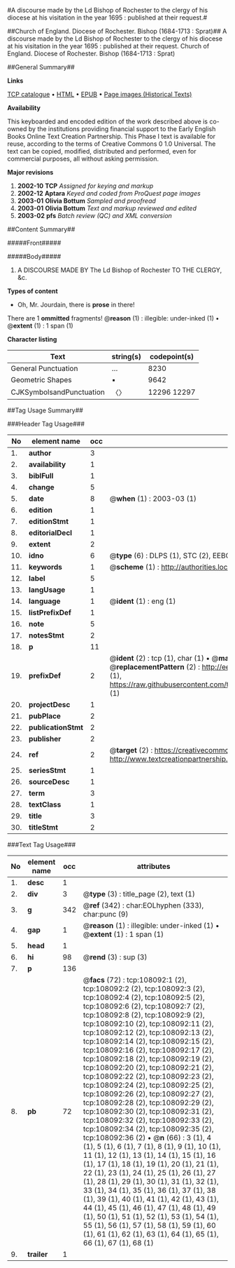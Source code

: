 #A discourse made by the Ld Bishop of Rochester to the clergy of his diocese at his visitation in the year 1695 : published at their request.#

##Church of England. Diocese of Rochester. Bishop (1684-1713 : Sprat)##
A discourse made by the Ld Bishop of Rochester to the clergy of his diocese at his visitation in the year 1695 : published at their request.
Church of England. Diocese of Rochester. Bishop (1684-1713 : Sprat)

##General Summary##

**Links**

[TCP catalogue](http://www.ota.ox.ac.uk/tcp/)  • 
[HTML](http://tei.it.ox.ac.uk/tcp/Texts-HTML/free/A61/A61157.html)  • 
[EPUB](http://tei.it.ox.ac.uk/tcp/Texts-EPUB/free/A61/A61157.epub) • 
[Page images (Historical Texts)](https://data.historicaltexts.jisc.ac.uk/view?pubId=eebo-18595896e&pageId=eebo-18595896e-108092-1)

**Availability**

This keyboarded and encoded edition of the
	       work described above is co-owned by the institutions
	       providing financial support to the Early English Books
	       Online Text Creation Partnership. This Phase I text is
	       available for reuse, according to the terms of Creative
	       Commons 0 1.0 Universal. The text can be copied,
	       modified, distributed and performed, even for
	       commercial purposes, all without asking permission.

**Major revisions**

1. __2002-10__ __TCP__ *Assigned for keying and markup*
1. __2002-12__ __Aptara__ *Keyed and coded from ProQuest page images*
1. __2003-01__ __Olivia Bottum__ *Sampled and proofread*
1. __2003-01__ __Olivia Bottum__ *Text and markup reviewed and edited*
1. __2003-02__ __pfs__ *Batch review (QC) and XML conversion*

##Content Summary##

#####Front#####

#####Body#####

1. A
DISCOURSE
MADE BY
The Ld Bishop of Rochester
TO THE
CLERGY, &c.

**Types of content**

  * Oh, Mr. Jourdain, there is **prose** in there!

There are 1 **ommitted** fragments! 
 @__reason__ (1) : illegible: under-inked (1)  •  @__extent__ (1) : 1 span (1)

**Character listing**


|Text|string(s)|codepoint(s)|
|---|---|---|
|General Punctuation|…|8230|
|Geometric Shapes|▪|9642|
|CJKSymbolsandPunctuation|〈〉|12296 12297|

##Tag Usage Summary##

###Header Tag Usage###

|No|element name|occ|attributes|
|---|---|---|---|
|1.|__author__|3||
|2.|__availability__|1||
|3.|__biblFull__|1||
|4.|__change__|5||
|5.|__date__|8| @__when__ (1) : 2003-03 (1)|
|6.|__edition__|1||
|7.|__editionStmt__|1||
|8.|__editorialDecl__|1||
|9.|__extent__|2||
|10.|__idno__|6| @__type__ (6) : DLPS (1), STC (2), EEBO-CITATION (1), OCLC (1), VID (1)|
|11.|__keywords__|1| @__scheme__ (1) : http://authorities.loc.gov/ (1)|
|12.|__label__|5||
|13.|__langUsage__|1||
|14.|__language__|1| @__ident__ (1) : eng (1)|
|15.|__listPrefixDef__|1||
|16.|__note__|5||
|17.|__notesStmt__|2||
|18.|__p__|11||
|19.|__prefixDef__|2| @__ident__ (2) : tcp (1), char (1)  •  @__matchPattern__ (2) : ([0-9\-]+):([0-9IVX]+) (1), (.+) (1)  •  @__replacementPattern__ (2) : http://eebo.chadwyck.com/downloadtiff?vid=$1&page=$2 (1), https://raw.githubusercontent.com/textcreationpartnership/Texts/master/tcpchars.xml#$1 (1)|
|20.|__projectDesc__|1||
|21.|__pubPlace__|2||
|22.|__publicationStmt__|2||
|23.|__publisher__|2||
|24.|__ref__|2| @__target__ (2) : https://creativecommons.org/publicdomain/zero/1.0/ (1), http://www.textcreationpartnership.org/docs/. (1)|
|25.|__seriesStmt__|1||
|26.|__sourceDesc__|1||
|27.|__term__|3||
|28.|__textClass__|1||
|29.|__title__|3||
|30.|__titleStmt__|2||


###Text Tag Usage###

|No|element name|occ|attributes|
|---|---|---|---|
|1.|__desc__|1||
|2.|__div__|3| @__type__ (3) : title_page (2), text (1)|
|3.|__g__|342| @__ref__ (342) : char:EOLhyphen (333), char:punc (9)|
|4.|__gap__|1| @__reason__ (1) : illegible: under-inked (1)  •  @__extent__ (1) : 1 span (1)|
|5.|__head__|1||
|6.|__hi__|98| @__rend__ (3) : sup (3)|
|7.|__p__|136||
|8.|__pb__|72| @__facs__ (72) : tcp:108092:1 (2), tcp:108092:2 (2), tcp:108092:3 (2), tcp:108092:4 (2), tcp:108092:5 (2), tcp:108092:6 (2), tcp:108092:7 (2), tcp:108092:8 (2), tcp:108092:9 (2), tcp:108092:10 (2), tcp:108092:11 (2), tcp:108092:12 (2), tcp:108092:13 (2), tcp:108092:14 (2), tcp:108092:15 (2), tcp:108092:16 (2), tcp:108092:17 (2), tcp:108092:18 (2), tcp:108092:19 (2), tcp:108092:20 (2), tcp:108092:21 (2), tcp:108092:22 (2), tcp:108092:23 (2), tcp:108092:24 (2), tcp:108092:25 (2), tcp:108092:26 (2), tcp:108092:27 (2), tcp:108092:28 (2), tcp:108092:29 (2), tcp:108092:30 (2), tcp:108092:31 (2), tcp:108092:32 (2), tcp:108092:33 (2), tcp:108092:34 (2), tcp:108092:35 (2), tcp:108092:36 (2)  •  @__n__ (66) : 3 (1), 4 (1), 5 (1), 6 (1), 7 (1), 8 (1), 9 (1), 10 (1), 11 (1), 12 (1), 13 (1), 14 (1), 15 (1), 16 (1), 17 (1), 18 (1), 19 (1), 20 (1), 21 (1), 22 (1), 23 (1), 24 (1), 25 (1), 26 (1), 27 (1), 28 (1), 29 (1), 30 (1), 31 (1), 32 (1), 33 (1), 34 (1), 35 (1), 36 (1), 37 (1), 38 (1), 39 (1), 40 (1), 41 (1), 42 (1), 43 (1), 44 (1), 45 (1), 46 (1), 47 (1), 48 (1), 49 (1), 50 (1), 51 (1), 52 (1), 53 (1), 54 (1), 55 (1), 56 (1), 57 (1), 58 (1), 59 (1), 60 (1), 61 (1), 62 (1), 63 (1), 64 (1), 65 (1), 66 (1), 67 (1), 68 (1)|
|9.|__trailer__|1||
